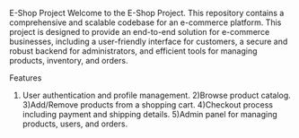 E-Shop Project
Welcome to the E-Shop Project. This repository contains a comprehensive and scalable codebase for an e-commerce platform. This project is designed to provide an end-to-end solution for e-commerce businesses, including a user-friendly interface for customers, a secure and robust backend for administrators, and efficient tools for managing products, inventory, and orders.

Features
1) User authentication and profile management.
2)Browse product catalog.
3)Add/Remove products from a shopping cart.
4)Checkout process including payment and shipping details.
5)Admin panel for managing products, users, and orders.
